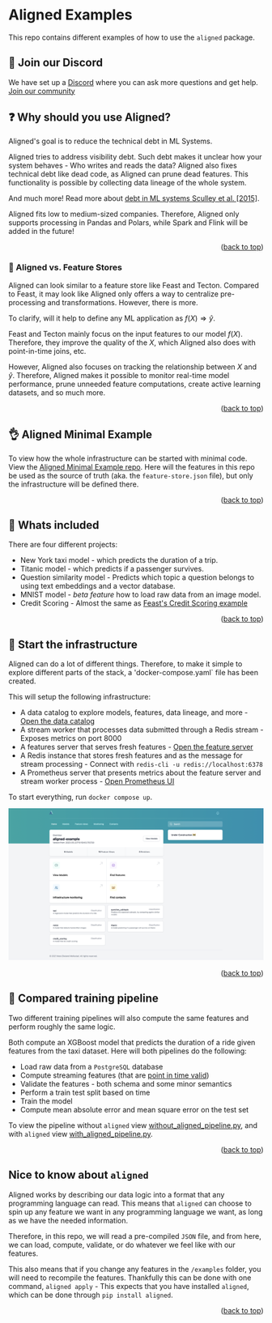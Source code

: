 # Aligned Examples

This repo contains different examples of how to use the `aligned` package.

## :speech_balloon: Join our Discord
We have set up a [Discord](https://discord.gg/R7qB2tfxjs) where you can ask more questions and get help.
[Join our community](https://discord.gg/R7qB2tfxjs)

## :question: Why should you use Aligned?

Aligned's goal is to reduce the technical debt in ML Systems. 

Aligned tries to address visibility debt. Such debt makes it unclear how your system behaves - Who writes and reads the data?
Aligned also fixes technical debt like dead code, as Aligned can prune dead features. This functionality is possible by collecting data lineage of the whole system.

And much more! Read more about [debt in ML systems Sculley et al. [2015]](https://papers.nips.cc/paper/2015/file/86df7dcfd896fcaf2674f757a2463eba-Paper.pdf).


Aligned fits low to medium-sized companies. Therefore, Aligned only supports processing in Pandas and Polars, while Spark and Flink will be added in the future!
<p align="right">(<a href="#aligned-examples">back to top</a>)</p>

### :punch: Aligned vs. Feature Stores
Aligned can look similar to a feature store like Feast and Tecton.
Compared to Feast, it may look like Aligned only offers a way to centralize pre-processing and transformations. However, there is more.

To clarify, will it help to define any ML application as $f(X) \Rightarrow \hat y$. 

Feast and Tecton mainly focus on the input features to our model $f(X)$. Therefore, they improve the quality of the $X$, which Aligned also does with point-in-time joins, etc.

However, Aligned also focuses on tracking the relationship between $X$ and $\hat y$. Therefore, Aligned makes it possible to monitor real-time model performance, prune unneeded feature computations, create active learning datasets, and so much more.
<p align="right">(<a href="#aligned-examples">back to top</a>)</p>

## :ok_hand: Aligned Minimal Example

To view how the whole infrastructure can be started with minimal code. View the [Aligned Minimal Example repo](https://github.com/MatsMoll/aligned-example-minimal).
Here will the features in this repo be used as the source of truth (aka. the `feature-store.json` file), but only the infrastructure will be defined there.
<p align="right">(<a href="#aligned-examples">back to top</a>)</p>

## :gift: Whats included
There are four different projects:
- New York taxi model - which predicts the duration of a trip.
- Titanic model - which predicts if a passenger survives.
- Question similarity model - Predicts which topic a question belongs to using text embeddings and a vector database.
- MNIST model - *beta feature* how to load raw data from an image model.
- Credit Scoring - Almost the same as [Feast's Credit Scoring example](https://github.com/feast-dev/feast-aws-credit-scoring-tutorial/tree/main)
<p align="right">(<a href="#aligned-examples">back to top</a>)</p>

## :rocket: Start the infrastructure
Aligned can do a lot of different things. Therefore, to make it simple to explore different parts of the stack, a 'docker-compose.yaml` file has been created.

This will setup the following infrastructure:
- A data catalog to explore models, features, data lineage, and more - [Open the data catalog](http://localhost:8002)
- A stream worker that processes data submitted through a Redis stream - Exposes metrics on port 8000
- A features server that serves fresh features - [Open the feature server](http://localhost:8001)
- A Redis instance that stores fresh features and as the message for stream processing - Connect with `redis-cli -u redis://localhost:6378`
- A Prometheus server that presents metrics about the feature server and stream worker process - [Open Prometheus UI](http://localhost:9090)

To start everything, run `docker compose up`.

![Aligned UI](images/aligned-ui.png)
<p align="right">(<a href="#aligned-examples">back to top</a>)</p>

## :muscle: Compared training pipeline
Two different training pipelines will also compute the same features and perform roughly the same logic.

Both compute an XGBoost model that predicts the duration of a ride given features from the taxi dataset.
Here will both pipelines do the following:
- Load raw data from a `PostgreSQL` database
- Compute streaming features (that are [point in time valid](https://www.hopsworks.ai/post/a-spark-join-operator-for-point-in-time-correct-joins))
- Validate the features - both schema and some minor semantics
- Perform a train test split based on time
- Train the model
- Compute mean absolute error and mean square error on the test set

To view the pipeline without `aligned` view [without_aligned_pipeline.py](without_aligned_pipeline.py), and with `aligned` view [with_aligned_pipeline.py](with_aligned_pipeline.py).
<p align="right">(<a href="#aligned-examples">back to top</a>)</p>

## Nice to know about `aligned`
Aligned works by describing our data logic into a format that any programming language can read. 
This means that `aligned` can choose to spin up any feature we want in any programming language we want, as long as we have the needed information.

Therefore, in this repo, we will read a pre-compiled `JSON` file, and from here, we can load, compute, validate, or do whatever we feel like with our features.

This also means that if you change any features in the `/examples` folder, you will need to recompile the features.
Thankfully this can be done with one command, `aligned apply` - This expects that you have installed `aligned`, which can be done through `pip install aligned`.
<p align="right">(<a href="#aligned-examples">back to top</a>)</p>
